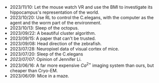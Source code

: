 * 2023/11/10: Let the mouse watch VR and use the BMI to investigate its hippocampus's representation of the world.
* 2023/10/20: Use RL to control the C.elegans, with the computer as the agent and the worm part of the environment.
* 2023/10/13: Sleep of the octopus.
* 2023/09/22: A beautiful cluster algorithm.
* 2023/09/15: A paper that can't be trusted.
* 2023/09/08: Head direction of the zebrafish.
* 2023/07/28: Neuropixel data of visual cortex of mice.
* 2023/07/20: Sleep of the C.elegans
* *2023/07/07*: Opinion of Jennifer Li.
* 2023/06/16: A far more expensive $Ca^{2+}$ imaging system than ours, but cheaper than Cryo-EM.
* 2023/06/09: Mice in a maze.